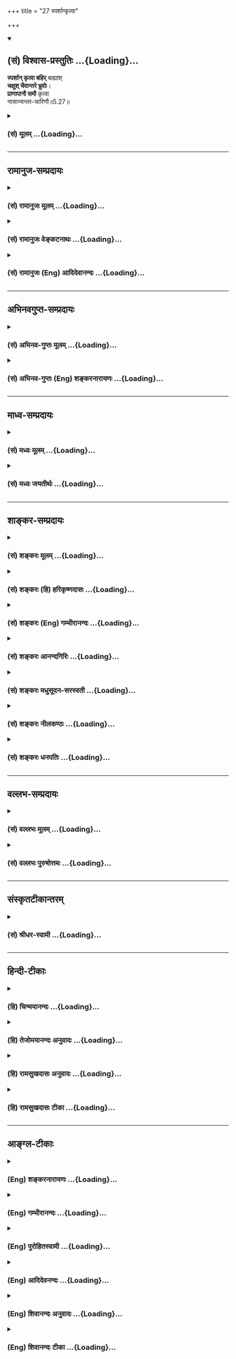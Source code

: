 +++
title = "27 स्पर्शान्कृत्वा"

+++
<div class="js_include" newlevelforh1="2" title="(सं) विश्वास-प्रस्तुतिः" unfilled url="/mahAbhAratam/shlokashaH/06-bhIShma-parva/03-bhagavad-gItA-parva/saMskRtam/vishvAsa-prastutiH/05_karma-saMnyAsa-yogaH/27_sparshAnkRtvA.md">
<details open><summary><h2>(सं) विश्वास-प्रस्तुतिः ...{Loading}...</h2></summary>

**स्पर्शान् कृत्वा बहिर्** बाह्यांश्  
**चक्षुश् चैवान्तरे भ्रुवोः**।  
**प्राणापानौ समौ** कृत्वा  
नासाभ्यन्तर-चारिणौ॥5.27॥
</details>
</div>
<div class="js_include collapsed" newlevelforh1="3" title="(सं) मूलम्" unfilled url="/mahAbhAratam/shlokashaH/06-bhIShma-parva/03-bhagavad-gItA-parva/saMskRtam/mUlam/05_karma-saMnyAsa-yogaH/27_sparshAnkRtvA.md">
<details><summary><h3>(सं) मूलम् ...{Loading}...</h3></summary>

स्पर्शान्कृत्वा बहिर्बाह्यांश्चक्षुश्चैवान्तरे भ्रुवोः।  
प्राणापानौ समौ कृत्वा नासाभ्यन्तरचारिणौ।।5.27।।
</details>
</div>


_________________
## रामानुज-सम्प्रदायः
<div class="js_include collapsed" newlevelforh1="3" title="(सं) रामानुजः मूलम्" unfilled url="/mahAbhAratam/shlokashaH/06-bhIShma-parva/03-bhagavad-gItA-parva/saMskRtam/rAmAnujaH/mUlam/05_karma-saMnyAsa-yogaH/27_sparshAnkRtvA.md">
<details><summary><h3>(सं) रामानुजः मूलम् ...{Loading}...</h3></summary>

।।5.27।। बाह्यान् विषय**स्पर्शान् बहिः कृत्वा** बाह्येन्द्रियव्यापारं
सर्वम् उपसंहृत्य योगयोग्यासने ऋजुकाय उपविश्य **चक्षुः भ्रुवोः अन्तरे**
नासाग्रे विन्यस्य **नासाभ्यन्तरचारिणौ प्राणापानौ समौ कृत्वा** उच्छवासनिः
श्वासौ समगति कृत्वा आत्मावलोकनाद् अन्यत्र
प्रवृत्त्यन**र्हेन्द्रियमनोबुद्धिः** तत एव **विगतेच्छाभयक्रोधो**
**मोक्षपरायणो** मोक्षैकप्रयोजनो **मुनिः** आत्मावलोकनशीलो **यः सदा मुक्त
एव** साध्यदशायाम् इव साधनदशायाम् अपि मुक्त एव **स** इत्यर्थः। उक्तस्य
नित्यनैमित्तिककर्मेति कर्तव्यताकस्य कर्मयोगस्य योगशिरस्कस्य सुशकताम् आह

</details>
</div>
<div class="js_include collapsed" newlevelforh1="3" title="(सं) रामानुजः वेङ्कटनाथः" unfilled url="/mahAbhAratam/shlokashaH/06-bhIShma-parva/03-bhagavad-gItA-parva/saMskRtam/rAmAnujaH/venkaTanAthaH/05_karma-saMnyAsa-yogaH/27_sparshAnkRtvA.md">
<details><summary><h3>(सं) रामानुजः वेङ्कटनाथः ...{Loading}...</h3></summary>

  
  
।।5.27।। ज्ञानकर्मात्मिके निष्ठे योगलक्षे सुसंस्कृते।
आत्मानुभूतिसिद्ध्यर्थे पूर्वषट्केन चोदिते गी.सं.2 इति सङ्ग्रहमनुसन्दधान
उत्तरश्लोकानां सङ्गतिमाह उक्तं कर्मयोगमिति।
स्पर्शशब्दस्यात्रानुभवपरस्यानुभाव्यार्थज्ञापनायविषयस्पर्शानित्युक्तम्।
फलितमाह बाह्येन्द्रियव्यापारं सर्वमुपसंहृत्येति। उपविश्यासने 6।12
इत्यादिवक्ष्यमाणानुसन्धानेनयोगयोग्येत्याद्युक्तम्। चक्षुः इत्येकवचनं
करणाकारैक्यादिति दर्शयितुंचक्षुषी इत्युक्तम्। सम्प्रेक्ष्य नासिकाग्रं
स्वं 6।13 इति वक्ष्यमाणेननासाग्रन्यस्तलोचनः इत्यादिप्रकरणान्तरोक्त्या
चभ्रुवोरन्तरे कृत्वा इत्यस्यैकार्थ्यमाहनासाग्र इति।
नासाभ्यन्तरसञ्चारमात्रस्य स्वतस्सिद्धस्य विधेयत्वायोगात्समौ कृत्वा
इत्येतदेव विधेयमिति दर्शयितुंनासाभ्यन्तरचारिणौ प्राणापानावित्यनुवादः।
अपानस्य नासाभ्यन्तरसञ्चारव्यञ्जनायउच्छ्वासनिश्श्वासावित्युक्तम्। एक एव
हि वायुर्नासापुटेन निष्कामन् प्रविशंश्च प्राणोऽपान इति चोच्यते।
वृत्तिस्थानादिसाम्यायोगात्तद्गतिसाम्योक्तिः। न दीर्घमुच्छ्वसन्नापि
निश्श्वसन्नित्यर्थः।
साक्षात्कारात्यन्ताव्यवहितपूर्वावस्थाविषयत्वाद्यतशब्दस्यप्रवृत्त्यनर्हेत्यर्थ
उक्तः। स्पर्शान् कृत्वा बहिर्बाह्यान् इत्यत्र
प्रवृत्तिनिवारणम्यतेन्द्रियः इत्यादौ तु तत्फलभूता
प्रवृत्त्यनर्हतेत्यपुनरुक्तिरिति भावः। ज्ञानार्थधातौ निष्पन्नस्य
मुनिशब्दस्य योगावस्थायां आत्मसाक्षात्काररूपज्ञानविशेषे
तात्पर्यमाहआत्मावलोकनशील इति। अत्र वाचंयमत्वादप्यन्तरङ्गभूतोऽयमर्थ इति
भावः। सदाशब्दाभिप्रेतं व्यनक्तिसाध्यदशायामिवेति। मुक्त एव मुक्तप्राय
इत्यर्थः।

</details>
</div>
<div class="js_include collapsed" newlevelforh1="3" title="(सं) रामानुजः (Eng) आदिदेवानन्दः" unfilled url="/mahAbhAratam/shlokashaH/06-bhIShma-parva/03-bhagavad-gItA-parva/saMskRtam/rAmAnujaH/english/AdidevAnandaH/05_karma-saMnyAsa-yogaH/27_sparshAnkRtvA.md">
<details><summary><h3>(सं) रामानुजः (Eng) आदिदेवानन्दः ...{Loading}...</h3></summary>

5.27 - 5.28 'Shutting off all contact with outside objects,' i.e.,
stopping the outward functioning of the senses; seated with his trunk straightened in a posture fit for meditation (Yoga); 'fixing the gaze between the eye-brows,' i.e., at the root of the nose where the eye-brows meet; 'ealising inward and outward breaths,' i.e., making exhalatory and inhalatory breath move eally: making the senses, Manas and intellect no longer capable of anything except the vision of the self, conseently being free from 'desire, fear and wrath'; 'who is
intent on release as his final goal,' i.e., having release as his only
aim - the sage who is thus intent on the vision of the self 'is indeed
liberated for ever,' i.e., he is almost a liberated person, as he would
soon be in the ultimate stage of fruition. Sri Krsna now says that Karma
Yoga, described above, which is facilitated by the performance of
obligatory and occasional rites and which culminates in meditation
(Yoga), is easy to practise:

</details>
</div>


_________________
## अभिनवगुप्त-सम्प्रदायः
<div class="js_include collapsed" newlevelforh1="3" title="(सं) अभिनव-गुप्तः मूलम्" unfilled url="/mahAbhAratam/shlokashaH/06-bhIShma-parva/03-bhagavad-gItA-parva/saMskRtam/abhinava-guptaH/mUlam/05_karma-saMnyAsa-yogaH/27_sparshAnkRtvA.md">
<details><summary><h3>(सं) अभिनव-गुप्तः मूलम् ...{Loading}...</h3></summary>

।।5.27 5.28।। स्पर्शानिति। यतेन्द्रियेति। बाह्यस्पर्शान् बहिः कृत्वा
अनङ्गीकृत्य भ्रुवोः वामदक्षिणदृष्ट्योः क्रोधरागात्मकयोः अन्तरे तद्रहिते
स्थानविशेषे चक्षुरुपलक्षितानि सर्वेन्द्रियाणि कृत्वा विधाय प्राणापानौ
धर्माधर्मौ चित्तवृत्त्यभ्यन्तरे साम्येनावस्थाप्य आसीत +++(K omits आसीत)+++।
नसते कौटिल्येन असाम्येन क्रोधादिवशात् व्यवहरति इति नासा चित्तवृत्तिः।
एतदेव बाह्ये। एवंविधो योगी सर्वव्यवहारान् वर्तयन्नपि मुक्त एव।

</details>
</div>
<div class="js_include collapsed" newlevelforh1="3" title="(सं) अभिनव-गुप्तः (Eng) शङ्करनारायणः" unfilled url="/mahAbhAratam/shlokashaH/06-bhIShma-parva/03-bhagavad-gItA-parva/saMskRtam/abhinava-guptaH/english/shankaranArAyaNaH/05_karma-saMnyAsa-yogaH/27_sparshAnkRtvA.md">
<details><summary><h3>(सं) अभिनव-गुप्तः (Eng) शङ्करनारायणः ...{Loading}...</h3></summary>

5.27 See Comment under 5.28

</details>
</div>


_________________
## माध्व-सम्प्रदायः
<div class="js_include collapsed" newlevelforh1="3" title="(सं) मध्वः मूलम्" unfilled url="/mahAbhAratam/shlokashaH/06-bhIShma-parva/03-bhagavad-gItA-parva/saMskRtam/madhvaH/mUlam/05_karma-saMnyAsa-yogaH/27_sparshAnkRtvA.md">
<details><summary><h3>(सं) मध्वः मूलम् ...{Loading}...</h3></summary>

।।5.27 5.28।। ध्यानप्रकारमाह स्पर्शानित्यादिना। बाह्यान्स्पर्शन्वहिः
कृत्वा श्रोत्रादीनि योगेन नियम्येत्यर्थः। चक्षुर्भ्रुवोरन्तरं कृत्वा
भ्रुवोर्मध्यमवलोकयन्नित्यर्थः। उक्तं च नासाग्रे वा भ्रुवोर्मध्ये ध्यानी
चक्षुर्निधापयेत् इति। प्राणापानौ समौ कृत्वा कुम्भके स्थितत्वेत्यर्थः।

</details>
</div>
<div class="js_include collapsed" newlevelforh1="3" title="(सं) मध्वः जयतीर्थः" unfilled url="/mahAbhAratam/shlokashaH/06-bhIShma-parva/03-bhagavad-gItA-parva/saMskRtam/madhvaH/jayatIrthaH/05_karma-saMnyAsa-yogaH/27_sparshAnkRtvA.md">
<details><summary><h3>(सं) मध्वः जयतीर्थः ...{Loading}...</h3></summary>

।।5.27 5.28।। ध्यायिनां मुक्तत्वं साक्षाच्चेत्प्रमाणविरोधः ज्ञानद्वारा
चेत्पुनरुक्तिरित्यतः श्लोकद्वयतात्पर्यमाह **ध्याने**ति। मुक्त एव स इति
स्तुतिरिति भावः। पदानां व्यवहितत्वादन्वयमाह **बाह्यानि**ति। स्पृश्यन्त
इति स्पर्शाः शब्दाद्याः। स्पर्शा बाह्या एव तेषां किं बहिष्करणं इत्यत आह
**श्रोत्रादीनी**ति। योगेन प्रत्याहारेण श्रोत्रादीनामनियमे
पट्वभ्यासादरप्रत्ययवशाच्छब्दाद्या आन्तरा इव भवन्ति। तन्नियमे तु बाह्या
बहिष्कृताः स्युरिति भावः। कृत्वेत्यस्यानुवृत्त्या योजयति **चक्षुरि**ति।
दुर्घटमेतदित्यत आह **भ्रुवो**रिति। चक्षुर्वृत्तौ चक्षुश्शब्द
इत्यर्थः। सम्प्रेक्ष्य नासिकाग्रं स्वं 6।13 इति वक्ष्यमाणविरोध इत्यत आह
**उक्तं चे**ति। न्यूनाधिकभावराहित्यं
समीकरणमित्यन्यथाप्रतीतिनिरासायानूद्य व्याचष्टे **प्राणे**ति। कुम्भके
प्राणायामे ततश्च समौ निर्विकारौ निश्चलावित्यर्थः। इतरत्समीकरणं
कुम्भकार्थमेवेति भावः।

</details>
</div>


_________________
## शाङ्कर-सम्प्रदायः
<div class="js_include collapsed" newlevelforh1="3" title="(सं) शङ्करः मूलम्" unfilled url="/mahAbhAratam/shlokashaH/06-bhIShma-parva/03-bhagavad-gItA-parva/saMskRtam/shankaraH/mUlam/05_karma-saMnyAsa-yogaH/27_sparshAnkRtvA.md">
<details><summary><h3>(सं) शङ्करः मूलम् ...{Loading}...</h3></summary>

।।5.27 5.28।। **स्पर्शान्** शब्दादीन् **कृत्वा बहिः बाह्यान्**
श्रोत्रादिद्वारेण अन्तः बुद्धौ प्रवेशिताः शब्दादयः विषयाः तान् अचिन्तयतः
शब्दादयो बाह्या बहिरेव कृताः भवन्ति तान् एवं बहिः कृत्वा **चक्षुश्चैव
अन्तरे भ्रुवोः** कृत्वा इति अनुषज्यते। तथा **प्राणापानौ
नासाभ्यन्तरचारिणौ समौ कृत्वा यतेन्द्रियमनोबुद्धिः** यतानि संयतानि
इन्द्रियाणि मनः बुद्धिश्च यस्य सः यतेन्द्रियमनोबुद्धिः मननात् **मुनिः**
संन्यासी **मोक्षपरायणः** एवं देहसंस्थानात् मोक्षपरायणः मोक्ष एव परम्
अयनं परा गतिः यस्य सः अयं मोक्षपरायणो मुनिः भवेत्। **विगतेच्छाभयक्रोधः**
इच्छा च भयं च क्रोधश्च इच्छाभयक्रोधाः ते विगताः यस्मात् सः
विगतेच्छाभयक्रोधः **यः** एवं वर्तते **सदा** संन्यासी **मुक्त एव सः** न
तस्य मोक्षायान्यः कर्तव्योऽस्ति।। एवं समाहितचित्तेन किं विज्ञेयम् इति
उच्यते **भोक्तारं** यज्ञतपसां यज्ञानां तपसां च कर्तृरूपेण देवतारूपेण च
**सर्वलोकमहेश्वरं** सर्वेषां लोकानां महान्तम् ईश्वरं **सुहृदं**
**सर्वभूतानां** सर्वप्राणिनां प्रत्युपकारनिरपेक्षतया उपकारिणं
सर्वभूतानां हृदयेशयं सर्वकर्मफलाध्यक्षं सर्वप्रत्ययसाक्षिणं मां नारायणं
**ज्ञात्वा शान्तिं** सर्वसंसारोपरतिम् **ऋच्छति** प्राप्नोति।। इति
श्रीमत्परमहंसपरिव्राजकाचार्यस्य
श्रीगोविन्दभगवत्पूज्यपादशिष्यस्यश्रीमच्छंकरभगवतः कृतौ
श्रीमद्भगवद्गीताभाष्ये  
  
पञ्चमोऽध्यायः।।  
  

</details>
</div>
<div class="js_include collapsed" newlevelforh1="3" title="(सं) शङ्करः (हि) हरिकृष्णदासः" unfilled url="/mahAbhAratam/shlokashaH/06-bhIShma-parva/03-bhagavad-gItA-parva/saMskRtam/shankaraH/hindI/harikRShNadAsaH/05_karma-saMnyAsa-yogaH/27_sparshAnkRtvA.md">
<details><summary><h3>(सं) शङ्करः (हि) हरिकृष्णदासः ...{Loading}...</h3></summary>

।।5.27।। अब सम्यक् ज्ञानके अन्तरङ्ग साधनरूप ध्यानयोगको विस्तारपूर्वक
कहूँगा यह विचारकर उस ध्यानयोगके सूत्रस्थानीय श्लोकोंका उपदेश करते हैं
शब्दादि बाह्य विषयोंको बाहर करके यानी जो शब्दादि विषय श्रोत्रादि
इन्द्रियोंद्वारा अन्तःकरणके भीतर प्रविष्ट कर लिये गये हैं उनका चिन्तन न
करना ही बाह्य विषयोंको निकाल बाहर करना है इस प्रकार उनको बाहर करके एवं
दोनों नेत्रों ( की दृष्टि ) को भृकुटिके मध्यस्थानमें स्थित करके तथा
नासिका ( और कण्ठादि आभ्यन्तर भागों ) के भीतर विचरनेवाले प्राण और अपानको
समान करके।

</details>
</div>
<div class="js_include collapsed" newlevelforh1="3" title="(सं) शङ्करः (Eng) गम्भीरानन्दः" unfilled url="/mahAbhAratam/shlokashaH/06-bhIShma-parva/03-bhagavad-gItA-parva/saMskRtam/shankaraH/english/gambhIrAnandaH/05_karma-saMnyAsa-yogaH/27_sparshAnkRtvA.md">
<details><summary><h3>(सं) शङ्करः (Eng) गम्भीरानन्दः ...{Loading}...</h3></summary>

5.27 Krtva, keeping; bahyan, the external; sparsan, objects-sound etc.;
bahih, outside: To one who does not pay attention to the external
objects like sound etc., brought to the intellect through the ear etc.,
the objects become verily kept outside. Having kept them out in this
way, and (keeping) the caksuh, eyes; antare, at the juncture; bhruvoh,
of the eye-brows (-the word 'keeping' has to be supplied-); and
similarly, samau krtva, making eal; prana-apanau, the outgoing and the
incoming breaths; nasa-abhyantara-carinau, that move through the
nostrils; munih, the contemplative-derived (from the root man) in the
sense of contemplating-, the monk; yata-indriya-mano-buddhih, who has
control over his organs, mind and intellect; should be moksa-para-yanah,
fully intent on Liberation-keeping his body is such a posture, the
contemplative should have Liberation itself as the supreme Goal. He
should be vigata-iccha-bhaya-krodhah, free from desire, fear and anger.
The monk yah, who; sada, ever remains thus; sah, he; is muktah yah,
who;sada, ever remains thus; sah, he; is muktah, ever, verily free. He
has no other Liberation to seek after. What is there to be realized by
one who has his mind thus concentrated; The answer this is beig stated:

</details>
</div>
<div class="js_include collapsed" newlevelforh1="3" title="(सं) शङ्करः आनन्दगिरिः" unfilled url="/mahAbhAratam/shlokashaH/06-bhIShma-parva/03-bhagavad-gItA-parva/saMskRtam/shankaraH/AnandagiriH/05_karma-saMnyAsa-yogaH/27_sparshAnkRtvA.md">
<details><summary><h3>(सं) शङ्करः आनन्दगिरिः ...{Loading}...</h3></summary>

।।5.27।। वृत्तमनूद्योत्तरश्लोकत्रयस्य तात्पर्यार्थमाह **सम्यग्दर्शनेति।**
**ईश्वरार्पितसर्वभावेनेति।** भगवति परस्मिन्नीश्वरे समर्पितः सर्वेषां
देहेन्द्रियमनसां भावश्चेष्टाविशेषो न क्वचिदपि बहिस्तेषां
व्यापारस्तेनेत्यर्थः। कर्मयोगस्य तत्फलस्य चाभिधानानन्तरमित्यथशब्दार्थः।
स्वतो बाह्यानां विषयाणां कुतो बहिष्करणमित्याशङ्क्याह **श्रोत्रादीति।**
तेषां बहिःकरणं कीदृगित्याशङ्क्याह **तानिति।**

</details>
</div>
<div class="js_include collapsed" newlevelforh1="3" title="(सं) शङ्करः मधुसूदन-सरस्वती" unfilled url="/mahAbhAratam/shlokashaH/06-bhIShma-parva/03-bhagavad-gItA-parva/saMskRtam/shankaraH/madhusUdana-sarasvatI/05_karma-saMnyAsa-yogaH/27_sparshAnkRtvA.md">
<details><summary><h3>(सं) शङ्करः मधुसूदन-सरस्वती ...{Loading}...</h3></summary>

।।5.27 5.28।। पूर्वमीश्वरार्पितसर्वभावस्य कर्मयोगेनान्तःकरणशुद्धिस्ततः
सर्वकर्मसंन्यासस्ततः श्रवणादिपरस्य तत्त्वज्ञानं मोक्षसाधनमुदेतीत्युक्तम्
अधुनास योगी ब्रह्मनिर्वाणम् इत्यत्र सूचितं ध्यानयोगं
सम्यग्दर्शनस्यान्तरङ्गसाधनं विस्तरेण वक्तुं
सूत्रस्थानीयांस्त्रीञ्श्लोकानाह भगवान्। एतेषामेव वृत्तिस्थानीयः कृत्स्नः
षष्ठोऽध्यायो भविष्यति। तत्रापि द्वाभ्यां संक्षेपेण योग उच्यते। तृतीयेन
तु तत्फलं परमात्मज्ञानमिति विवेकः स्पर्शाञ्शब्दादीन्बाह्यान्बहिर्भवानपि
श्रोत्रादिद्वारा तत्तदाकारान्तःकरणवृत्तिभिरन्तःप्रविष्टान्पुनर्बहिरेव
कृत्वा परवैराग्यवशेन तत्तदाकारां वृत्तिमनुत्पाद्येत्यर्थः। यद्येते
आन्तरा भवेयुस्तदोपायसहस्रेणामि बहिर्न स्युः स्वभावभङ्गप्रसङ्गात्
बाह्यानां तु रागवशादन्तःप्रविष्टानां वैराग्येण बहिर्गमनं संभवतीति वदितुं
बाह्यानिति विशेषणम्। तदनेन वैराग्यमुक्त्वाभ्यासमाह चक्षुश्चैवान्तरे
भ्रुवोः कृत्वेत्यनुषज्यते। अत्यन्तनिमीलने हि निद्राख्या लयात्मिका
वृत्तिरेका भवेत्। प्रसारणे तु प्रमाणविपर्ययविकल्पस्मृतयश्चतस्रो
विक्षेपात्मिका वृत्तयो भवेयुः। पञ्चापि तु वृत्तयो निरोद्धव्या इति
अर्धनिमीलनेन भ्रूमध्ये चक्षुषो निधानम्। तथा प्राणापानौ समौ
तुल्यावूर्ध्वाधोगतिविच्छेदेन नासाभ्यन्तरचारिणौ कुम्भकेन कृत्वा
अनेनोपायेन यताः संयता इन्द्रियमनोबुद्धयो यस्य स तथा। मोक्षपरायणः
सर्वविषयविरक्तो मुनिर्मननशीलो भवेत्। विगतेच्छाभयक्रोध इति वीतरागभयक्रोध
इत्यत्र व्याख्यातम्। एतादृशो यः संन्यासी सदा भवति मुक्त एव सः। नतु
मोक्षः तस्य कर्तव्योऽस्ति। अथवा य एतादृशः स सदा जीवन्नपि मुक्त एव।

</details>
</div>
<div class="js_include collapsed" newlevelforh1="3" title="(सं) शङ्करः नीलकण्ठः" unfilled url="/mahAbhAratam/shlokashaH/06-bhIShma-parva/03-bhagavad-gItA-parva/saMskRtam/shankaraH/nIlakaNThaH/05_karma-saMnyAsa-yogaH/27_sparshAnkRtvA.md">
<details><summary><h3>(सं) शङ्करः नीलकण्ठः ...{Loading}...</h3></summary>

।।5.27।। एवं सम्यग्दर्शननिष्ठानां सद्योमुक्तिरुक्ता कर्मयोगश्च
सङ्गफलत्यागेन ईश्वरप्रीत्यर्थमनुष्ठितः सत्त्वशुद्धिज्ञानप्राप्तिद्वारेण
मोक्षाय भवतीत्यप्युक्तं अथेदानीं सम्यग्दर्शनस्यान्तरङ्गसाधनं ध्यानयोगं
विस्तरेण वक्ष्यामीति तत्सूत्रभूतांस्त्रीन्श्लोकानुपदिशति
**स्पर्शानिति।** अत्रोत्तरार्धेन प्राणायाम उक्तः स्पर्शान्कृत्वा
बहिर्बाह्यानिति प्रत्याहर उक्तः भ्रुवोरन्तरे चक्षुः कृत्वेति धारणोक्ता
विगतेच्छाभयक्रोध इति साधनभूताः फलभूताश्च द्विविधा यमा नियमाश्चोक्ताः
यतेन्द्रिय इति वितर्काख्यः संप्रज्ञातः यतमान इति विचाराख्यः
यतबुद्धिरित्यानन्दास्मिताख्यौ मोक्षपरायण इत्यसंप्रज्ञात उक्तः शेषेण
योगफलमिति विभागः। पाठक्रममनुरुध्यार्थक्रमेणाक्षरार्थः स्पष्टीक्रियते।
तत्र विगतेच्छो विगतभयो विगतक्रोध इति संबन्धः। यो हि इच्छावान्स
इष्टसिद्ध्यर्थं हिंसानृतस्तेयस्त्रीपरिग्रहानिच्छेत्। अतो विगतेच्छपदेन
तद्विपर्ययान्अहिंसासत्यास्तेयब्रह्मचर्यापरिग्रहा यमाः इति
सूत्रोक्तान्यमाल्ँ लक्षयति। तथा भयं स्वोच्छेदशङ्का तया ह्युद्विग्नो
नशौचसंतोषतपःस्वाध्यायेश्वरप्रणिधानानि नियमाः इति
सूत्रोक्तान्नियमान्स्वीकर्तुमिच्छेदतो विगतभय इत्यनेन तेषां ग्रहणम्। तथा
क्रोधाक्रान्तो मैत्र्यादीन्भावयितुमशक्तश्चित्तप्रसाधनं कर्तुं न शक्नोति।
तच्चमैत्रीकरुणामुदितोपेक्षाणां सुखदुःखपुण्यापुण्यविषयाणां
भावनातश्चित्तप्रसाधनं इति सूत्रितम्। तत्र विगतक्रोधः
शान्तप्रकृतित्वात्सुखितेषु मैत्रीं परस्येष्टे न ममैवेष्टमिदं जातमिति
भावयेत्। तथा दुःखितेषु करुणां पुण्यवत्सु मुदितां पापवत्सूपेक्षां च
भावयेत्। नचैतेन प्रसाधनेन विना चित्तादर्शस्य नैर्मल्यं भवति एवं
साधनावस्थायां यमनियमचित्तप्रसाधनानां सिद्ध्यर्थं
विगतेच्छाभयक्रोधत्वमीप्सितम्। एवं फलावस्थायामपि तदीप्सितम्। तथाहि
संप्रज्ञातसमाधिफलभूतायां मधुमत्यां योगभूमौ स्थितं योगिनं प्रति दिव्याः
कामा उपतिष्ठन्ते तत्रापि विगतेच्छत्वमिष्टम्। तथाहिस्थान्युपनिमन्त्रणे
सङ्गस्मयाकरणं पुनरनिष्टप्रसङ्गात् इति सूत्रम्। स्थानिनो
देवास्तैरुपनिमन्त्रणे इहास्यतां इमे रम्यावसथाः इमा रम्या रमाः इमानि
जरामरणहराणि रसायनानि इमे वयं किंकराः स्वपुण्यार्जितमिदं स्थानं त्वया
भुज्यतामिति प्रार्थनायां क्रियमाणायां सङ्गो लिप्सा तत्र न कर्तव्या नापि
तल्लाभेनात्मनो महाभागत्वं देवप्रार्थ्यत्वं मत्वा गर्वोऽपि कर्तव्यस्तयोः
सङ्गस्मययोर्भ्रंशहेतुत्वादिति सूत्रार्थः। तथा भयमपि द्विविधं
योगान्तरायजं वितर्कजं च।
तत्राद्यंव्याधिस्त्यानसंशयप्रमादालस्याविरतिभ्रान्तिदर्शनालब्धभूमिकत्वानवस्थितत्वानि
चित्तविक्षेपास्तेऽन्तरायाःदुःखदौर्मनस्याङ्गमेजयत्वश्वासप्रश्वासाविक्षेपसहभुवः
इति सूत्राभ्यामुक्तं। स्त्यानं अकर्मण्यता अविरतिरवैराग्यं अङ्गमेजयत्वं
कंपवायुः वितर्काहिंसादयस्तज्जं च भयं आद्यस्य निवारणं ईश्वरप्रणिधानेन।
तथा च सूत्रिंतततः प्रत्यक्चेतनाधिगमोऽन्तरायाभावश्च इति। तत
ईश्वरप्रणिधानात् द्वितीयस्य प्रतिपक्षभावनेन। तथाच सूत्रितम्वितर्कबाधने
प्रतिपक्षभावनम् इति। वितर्का हिंसादयः कृतकारितानुमोदितालोभक्रोधमोहमूला
मृदुमध्याधिमात्रा दुःखाज्ञानानन्तफला इति प्रतिपक्षभावनम् इति च।
आदिपदादनृतस्तेयादयः। हिंसादयः प्रत्येकं कृतकारितानुमोदितभेदेन त्रिविधाः।
तेऽपि प्रत्येकं लोभादिमूलकत्वेन त्रिविधाः। तेऽपि मृदुमध्यमाधिमात्रभेदेन
प्रत्येकं त्रिविधाः। ते च मूलभूता वितर्कास्त्रयश्चत्वारः पञ्च अधिका वा
त्रिस्त्रिगुणिता एकाशीतिरष्टोत्तरशतं पञ्चत्रिंशदधिकं शतमधिका वा भवन्ति।
शाखाप्रशाखाभेदेनानन्ताश्च। दुःखरूपमज्ञानरूपं चानन्तफलं येषां ते
दुःखाज्ञानानन्तफला इत्यनया प्रतिपक्षभावनया ते निवर्तनीया इति। एवं
यमनियमचित्तप्रसाधनप्रतिपक्षभावनैर्निरन्तरायं मृदूकृतचित्तो योगी विविक्ते
देशेआसीनः संभवात् इति न्यायेन स्थिरसुखमासनमध्यासीत। तत्र देशासने
श्रूयेतेसमे शुचौ शर्करवह्निवालुकाविवर्जिते शब्दजलाश्रयादिभिः। मनोनुकूले
नतु चक्षुपीडने गुहानिवाताश्रयणे प्रयोजयेत्। त्रिरुन्नतं स्थाप्य समं
शरीरं हृदीन्द्रियाणि मनसा संनिरुध्य। ब्रह्मोडुपेन प्रतरेत
विद्वान्स्रोतांसि सर्वाणि भयावहानि। इति। चक्षुरित्यत्र
विसर्गलोपश्छान्दसः। त्रिरुन्नतं कटिवक्षःकन्धराप्रदेशेषून्नतम्। ततो
जितासनः प्राणायाममभ्यसेत्। तेन हि मन्दगतौ प्राणे सति तदनुसारि मनोऽपि
चाञ्चल्यं त्यजति। नोचेद्वायुविक्षेपेण विक्षिप्यते। तत्र
प्राणजयप्रमाणम्प्राणान्प्रपीड्येह सयुक्तचेष्टः क्षीणे प्राणे
नासिकयोच्छ्वसीत इति श्रुत्युक्तमेव संगृह्णाति। प्राणापानौ समौ कृत्वा
नासाभ्यन्तरचारिणौ इति। प्राणापानौ समौ तुल्यावूर्ध्वाधोगतिविच्छेदेन
नासाभ्यन्तरचारिणौ कुम्भकेन कृत्वा ततो
बाह्यान्बहिर्भवान्स्पर्शान्विषयसंबन्धानिन्द्रियद्वारा नित्यमन्तर्बुद्धौ
क्रियमाणान् योगीन्द्रियाणां प्रत्याहरणेन तान्बहिरेव कुर्यात्। ततो
विषयेभ्यो व्यावृत्तेषु करणेषु स्वप्नकाले इवान्तर्मनोमात्रेणावतिष्ठत
इत्यर्थः। इमं प्रत्याहारं कर्तुमशक्तस्याविरक्तस्य का गतिरित्यत आह
**चक्षुश्चैवान्तरेभ्रुवोरिति।** चशब्दो वार्थे। चक्षुरेव वा भ्रुवोरन्तरे
कुर्यात्। खेचरीं मुद्रामभ्यस्येदित्यर्थः। सा चोक्ता
योगसारेलम्बिकोर्ध्वस्थिते गर्ते जिह्वां व्यावृत्य धारयेत्। दृढासनश्चिरं
तिष्ठेन्मुद्रैषा खेचरी मता। भ्रूमध्यदृष्टिरप्येषा महादेवेन कीर्तिता इति।
य एवं सर्वोऽपि बाह्ये विषये सूर्यादौ संयमो यथोक्तं
प्रत्याहारमनुष्ठातुमशक्तान्प्रत्येवोपदिश्यत इति ज्ञेयम्।

</details>
</div>
<div class="js_include collapsed" newlevelforh1="3" title="(सं) शङ्करः धनपतिः" unfilled url="/mahAbhAratam/shlokashaH/06-bhIShma-parva/03-bhagavad-gItA-parva/saMskRtam/shankaraH/dhanapatiH/05_karma-saMnyAsa-yogaH/27_sparshAnkRtvA.md">
<details><summary><h3>(सं) शङ्करः धनपतिः ...{Loading}...</h3></summary>

।।5.27।। एवं तत्त्वज्ञाननिष्ठानां यतीनां सद्योमुक्तिरुक्त्वा कर्मयोगिनं च
सत्त्वशुद्य्धादिक्रमेण। अथेदानीं ध्यानयोगस्य सम्यग्दर्शनान्तरङ्गासाधनस्य
षष्ठाध्या ये विस्तरेण वक्ष्यमाणस्य सूत्रस्थानीयांस्त्रीन्श्लोकानाह।
स्पर्शान् शब्दादीन्बाह्यानेव श्रोत्रादिद्वारेण अन्तर्बुद्धौ
प्रविष्टन्विषयान् अचिन्तनेन बहिःकृत्वा चक्षुश्चैव भ्रुवोरन्तरे कृत्वा
तथा प्राणपानौ नासाभ्यन्तरचारिणौ समौ कृत्वा।

</details>
</div>


_________________
## वल्लभ-सम्प्रदायः
<div class="js_include collapsed" newlevelforh1="3" title="(सं) वल्लभः मूलम्" unfilled url="/mahAbhAratam/shlokashaH/06-bhIShma-parva/03-bhagavad-gItA-parva/saMskRtam/vallabhaH/mUlam/05_karma-saMnyAsa-yogaH/27_sparshAnkRtvA.md">
<details><summary><h3>(सं) वल्लभः मूलम् ...{Loading}...</h3></summary>

।।5.27 5.28।। स योगी ब्रह्मनिर्वाणं 5।24 इत्यादौ प्रोक्तं तमेव योगं
समासेन दर्शयन्नाह द्वाभ्याम् स्पर्शानिति। ईश्वरालम्बनं योगो जनयित्वा तु
तादृशम्। बहुजन्मविपाकेन भक्तिं जनयति ध्रुवम्। योगेन तु निषिद्धेन यदि
देहः प्रसिद्ध्यति। तदा कल्पान्तपर्यन्तं भावनातस्तु तत्फलम्। इति निबन्धे
ईश्वरालम्बनस्यैव योगस्य भक्तिजनकत्वमिति। योगेश्वरालम्बनतायाः स्वरूपमाह
स्पर्शाः बाह्याः रूपरसादयो विषयाश्चिन्तितता एवान्तः प्रविशन्ति
तांस्तच्चिन्तात्यागेन बहिरेव कृत्वा ज्ञानप्रधानं चक्षुश्च भ्रुवोरन्तरे
कृत्वा अर्द्धोन्मीलितलोचनेनमन एकाग्रं कृत्वेत्यर्थः। तथोर्द्धाधोगतिकौ
प्राणापानौ च समौ कृत्वा कुम्भयित्वा प्राणायामाभिनयेन तदाह
नासाभ्यन्तरचारिणाविति। एतेनोपायेन यतेन्द्रियमनोबुद्धिर्योगफलं न तत्र
सिद्धिकामः स्यात् किन्तु मोक्षपरायणः मोक्षार्थं पर ईश्वरस्तदालम्बनो यः स
सदा प्रपञ्च एवमुक्त एव जीवन्मुक्त इत्यर्थः।

</details>
</div>
<div class="js_include collapsed" newlevelforh1="3" title="(सं) वल्लभः पुरुषोत्तमः" unfilled url="/mahAbhAratam/shlokashaH/06-bhIShma-parva/03-bhagavad-gItA-parva/saMskRtam/vallabhaH/puruShottamaH/05_karma-saMnyAsa-yogaH/27_sparshAnkRtvA.md">
<details><summary><h3>(सं) वल्लभः पुरुषोत्तमः ...{Loading}...</h3></summary>

  
  
।।5.27।। ननु स्पर्शभावरूपा स्थितिरतिकठिना अतः स्पर्शसंयोगेऽपि या
प्राप्तिः स्यात् स्पर्शजबन्धाभावे न तथा भवेदित्यभिप्रायेणाह स्पर्शानिति
द्वयेन। बहिर्बाह्यान् स्पर्शान् कृत्वा बाह्याल्ँ लौकिकान्
स्पर्शानिन्द्रियादिविषयभोगान् बहिः तेषूत्तमाद्यभावेन प्रारब्धकर्मभोगवत्।
किञ्च पुनर्भ्रुवोः कालयमरूपयोरन्तरैव चक्षुः दृष्टिं कृत्वा कालयममध्ये
मरणरूपोऽस्मीति दृष्ट्वा नासाभ्यन्तरचारिणौ प्राणापानावूर्ध्वाधोगतिरूपौ
संयोगविप्रयोगसुखानुभवाविव समौ कृत्वा मोक्षपरायणः विषयादित्यागपरो
विगतेच्छाभयक्रोधो भूत्वा यतेन्द्रियमनोबुद्धिः सन् यः सदा मुनिर्मननशीलो
भवति स स्पर्शादिभिर्मुक्त एव स्यादित्यर्थः।

</details>
</div>


_________________
## संस्कृतटीकान्तरम्
<div class="js_include collapsed" newlevelforh1="3" title="(सं) श्रीधर-स्वामी" unfilled url="/mahAbhAratam/shlokashaH/06-bhIShma-parva/03-bhagavad-gItA-parva/saMskRtam/shrIdhara-svAmI/05_karma-saMnyAsa-yogaH/27_sparshAnkRtvA.md">
<details><summary><h3>(सं) श्रीधर-स्वामी ...{Loading}...</h3></summary>

।।5.27।। स योगी ब्रह्मनिर्वाणमित्यादिषु योगी मोक्षमाप्नोतीत्युक्तं तमेव
योगं संक्षेपेण दर्शयन्नाह **स्पर्शानिति द्वाभ्याम्।** बाह्या एव स्पर्शा
रूपरसादयो विषयाश्चिन्तिताः सन्तोऽन्तः प्रविशन्ति तांस्तच्चिन्तात्यागेन
बहिरेव कृत्वा चक्षुश्च भ्रुवोरन्तरे भ्रूमध्य एव कृत्वाऽत्यन्तं
नेत्रयोर्निमीलने निद्रया मनो लीयते। उन्मीलनेन च बहिः प्रसरति।
तदुभयदोषपरिहारार्थमर्धनिमीलनेन भ्रूमध्ये दृष्टिं निधायेत्यर्थः।
उच्छ्वासनिःश्वासरूपेण नासिकयोरभ्यन्तरे च चरन्तौ
प्राणापानावूर्ध्वाधोगतिनिरोधेन समौ कृत्वा। कुम्भयित्वेत्यर्थः। यद्वा
प्राणो यथा बहिर्न निर्याति यथा चापानोऽन्तर्न प्रविशति किंतुनासामध्य एव
द्वावपि यथा चरतः तथा मन्दाभ्यामुच्छ्वासनिःश्वासाभ्यां समौ कृत्वेति।

</details>
</div>


_________________
## हिन्दी-टीकाः
<div class="js_include collapsed" newlevelforh1="3" title="(हि) चिन्मयानन्दः" unfilled url="/mahAbhAratam/shlokashaH/06-bhIShma-parva/03-bhagavad-gItA-parva/hindI/chinmayAnandaH/05_karma-saMnyAsa-yogaH/27_sparshAnkRtvA.md">
<details><summary><h3>(हि) चिन्मयानन्दः ...{Loading}...</h3></summary>

।।5.27।। No commentary.  
  

</details>
</div>
<div class="js_include collapsed" newlevelforh1="3" title="(हि) तेजोमयानन्दः अनुवादः" unfilled url="/mahAbhAratam/shlokashaH/06-bhIShma-parva/03-bhagavad-gItA-parva/hindI/tejomayAnandaH/anuvAdaH/05_karma-saMnyAsa-yogaH/27_sparshAnkRtvA.md">
<details><summary><h3>(हि) तेजोमयानन्दः अनुवादः ...{Loading}...</h3></summary>

।।5.27।। बाह्य विषयों को बाहर ही रखकर नेत्रों की दृष्टि को भृकुटि के बीच
में स्थित करके तथा नासिका में विचरने वाले प्राण और अपानवायु को सम
करके,।।

</details>
</div>
<div class="js_include collapsed" newlevelforh1="3" title="(हि) रामसुखदासः अनुवादः" unfilled url="/mahAbhAratam/shlokashaH/06-bhIShma-parva/03-bhagavad-gItA-parva/hindI/rAmasukhadAsaH/anuvAdaH/05_karma-saMnyAsa-yogaH/27_sparshAnkRtvA.md">
<details><summary><h3>(हि) रामसुखदासः अनुवादः ...{Loading}...</h3></summary>

।।5.27 -- 5.28।। बाह्य पदार्थोंको बाहर ही छोड़कर और नेत्रोंकी दृष्टिको
भौंहोंके बीचमें स्थित करके तथा नासिकामें विचरनेवाले प्राण और अपान वायुको
सम करके जिसकी इन्द्रियाँ, मन और बुद्धि अपने वशमें हैं, जो मोक्ष-परायण है
तथा जो इच्छा, भय और क्रोधसे सर्वथा रहित है, वह मुनि सदा मुक्त ही है।

</details>
</div>
<div class="js_include collapsed" newlevelforh1="3" title="(हि) रामसुखदासः टीका" unfilled url="/mahAbhAratam/shlokashaH/06-bhIShma-parva/03-bhagavad-gItA-parva/hindI/rAmasukhadAsaH/TIkA/05_karma-saMnyAsa-yogaH/27_sparshAnkRtvA.md">
<details><summary><h3>(हि) रामसुखदासः टीका ...{Loading}...</h3></summary>

5.27।।***व्याख्या--*'स्पर्शान्कृत्वा बहिर्बाह्यान्'--**परमात्माके
सिवाय सब पदार्थ बाह्य हैं। बाह्य पदार्थोंको बाहर ही छोड़ देनेका तात्पर्य
है कि मनसे बाह्य विषयोंका चिन्तन न करे। बाह्य पदार्थोंके सम्बन्धका त्याग
कर्मयोगमें सेवाके द्वारा और ज्ञानयोगमें विवेकके द्वारा किया जाता है।
यहाँ भगवान् ध्यानयोगके द्वारा बाह्य पदार्थोंसे सम्बन्ध-विच्छेदकी बात कह
रहे हैं। ध्यानयोगमें एकमात्र परमात्माका ही चिन्तन होनेसे बाह्य
पदार्थोंसे विमुखता हो जाती है। वास्तवमें बाह्य पदार्थ बाधक नहीं हैं। बाधक
है--इनसे रागपूर्वक माना हुआ अपना सम्बन्ध। इस माने हुए सम्बन्धका त्याग
करनेमें ही उपर्युक्त पदोंका तात्पर्य है।  
  
**'चक्षुश्चैवान्तरे भ्रुवोः'--**यहाँ **'भ्रुवोः अन्तरे'**पदोंसे दृष्टिको
दोनों भौंहोंके बीचमें रखना अथवा दृष्टिको नासिकाके अग्रभागपर रखना (गीता
6। 13)--ये दोनों ही अर्थ लिये जा सकते हैं। ध्यानकालमें नेत्रोंको सर्वथा
बंद रखनेसे लयदोष अर्थात् निद्रा आनेकी सम्भावना रहती है, और नेत्रोंको
सर्वथा खुला रखनेसे (सामने दृश्य रहनेसे) विक्षेपदोष आनेकी सम्भावना रहती
है। इन दोनों प्रकारके दोषोंको दूर करनेके लिये आधे मुँदे हुए नेत्रोंकी
दृष्टिको दोनों भौंहोंके बीच स्थापित करनेके लिये कहा गया है।

</details>
</div>


_________________
## आङ्ग्ल-टीकाः
<div class="js_include collapsed" newlevelforh1="3" title="(Eng) शङ्करनारायणः" unfilled url="/mahAbhAratam/shlokashaH/06-bhIShma-parva/03-bhagavad-gItA-parva/english/shankaranArAyaNaH/05_karma-saMnyAsa-yogaH/27_sparshAnkRtvA.md">
<details><summary><h3>(Eng) शङ्करनारायणः ...{Loading}...</h3></summary>

5.27. The sage, who has controlled his sense-organs, mind and intellect;
whose chief aim is emancipation; and from whom desire, fear and wrath have departed-he remains just free always.

</details>
</div>
<div class="js_include collapsed" newlevelforh1="3" title="(Eng) गम्भीरानन्दः" unfilled url="/mahAbhAratam/shlokashaH/06-bhIShma-parva/03-bhagavad-gItA-parva/english/gambhIrAnandaH/05_karma-saMnyAsa-yogaH/27_sparshAnkRtvA.md">
<details><summary><h3>(Eng) गम्भीरानन्दः ...{Loading}...</h3></summary>

5.27-5.28 Keeping the external objects outside, the eyes at the juncture of the eye-brows, and making eal the outgoing and incoming breaths that move through the nostrils, the contemplative who has control over his organs, mind and intellect should be fully intent on Liberation and free from desire, fear and anger. He who is ever is verily free.

</details>
</div>
<div class="js_include collapsed" newlevelforh1="3" title="(Eng) पुरोहितस्वामी" unfilled url="/mahAbhAratam/shlokashaH/06-bhIShma-parva/03-bhagavad-gItA-parva/english/purohitasvAmI/05_karma-saMnyAsa-yogaH/27_sparshAnkRtvA.md">
<details><summary><h3>(Eng) पुरोहितस्वामी ...{Loading}...</h3></summary>

5.27 Excluding external objects, his gaze fixed between the eyebrows,
the inward and outward breathings passing equally through his nostrils;

</details>
</div>
<div class="js_include collapsed" newlevelforh1="3" title="(Eng) आदिदेवनन्दः" unfilled url="/mahAbhAratam/shlokashaH/06-bhIShma-parva/03-bhagavad-gItA-parva/english/AdidevanandaH/05_karma-saMnyAsa-yogaH/27_sparshAnkRtvA.md">
<details><summary><h3>(Eng) आदिदेवनन्दः ...{Loading}...</h3></summary>

5.27 Shutting off outward contacts, fixing the gaze between the eye-brows, ealising inward and outward breaths moving in the nostrils;

</details>
</div>
<div class="js_include collapsed" newlevelforh1="3" title="(Eng) शिवानन्दः अनुवादः" unfilled url="/mahAbhAratam/shlokashaH/06-bhIShma-parva/03-bhagavad-gItA-parva/english/shivAnandaH/anuvAdaH/05_karma-saMnyAsa-yogaH/27_sparshAnkRtvA.md">
<details><summary><h3>(Eng) शिवानन्दः अनुवादः ...{Loading}...</h3></summary>

5.27 Shutting out (all) external contacts and fixing the gaze between the eyrow, ealising the outgoing and incoming breaths moving within the nostrils.

</details>
</div>
<div class="js_include collapsed" newlevelforh1="3" title="(Eng) शिवानन्दः टीका" unfilled url="/mahAbhAratam/shlokashaH/06-bhIShma-parva/03-bhagavad-gItA-parva/english/shivAnandaH/TIkA/05_karma-saMnyAsa-yogaH/27_sparshAnkRtvA.md">
<details><summary><h3>(Eng) शिवानन्दः टीका ...{Loading}...</h3></summary>

5.27 स्पर्शान् contacts; कृत्वा बहिः shutting out; बाह्यान् external;
चक्षुः eye (gaze); च and; एव even; अन्तरे in the middle; भ्रुवोः of the
(two) eyrows; प्राणापानौ the outgoing and incoming breaths; समौ eal;
कृत्वा having made; नासाभ्यन्तरचारिणौ moving inside the nostrils.Commentary The verses 27 and 28 deal with the Yoga of meditation (Dhyana). External objects or contacts are the sound and the other senseobjects. If the mind does not think of the external objects they are shut out from the mind. The senses are the doors or avenues through which sound and the other senseobjects enter the mind.If you fix the gaze between the eyrows the eyalls remain fixed and steady.
Rhythmical breathing is described here. You will have to make the breath rhythmical. The mind becomes steady when the breath becomes rhythmical.
When the breath becomes rhythmical there is perfect harmony in the mind and the whole system. (Cf.VI.10;14VIII.10)

</details>
</div>
